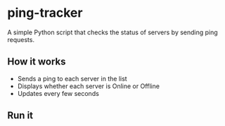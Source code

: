 # ping-tracker
A simple Python script that checks the status of servers by sending ping requests.

## How it works
- Sends a ping to each server in the list
- Displays whether each server is Online or Offline
- Updates every few seconds

## Run it
